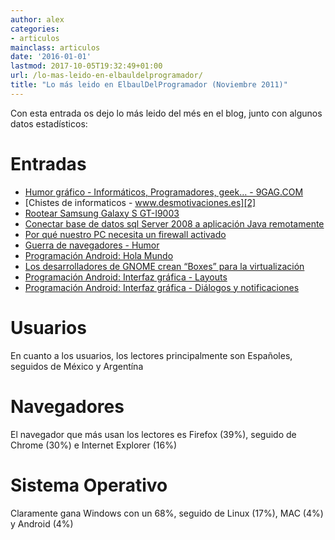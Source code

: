 ```yaml
---
author: alex
categories:
- articulos
mainclass: articulos
date: '2016-01-01'
lastmod: 2017-10-05T19:32:49+01:00
url: /lo-mas-leido-en-elbauldelprogramador/
title: "Lo más leido en ElbaulDelProgramador (Noviembre 2011)"
---
```


Con esta entrada os dejo lo más leido del més en el blog, junto con algunos datos estadísticos:

# Entradas

<!--more--><!--ad-->

* [Humor gráfico - Informáticos, Programadores, geek&#8230; - 9GAG.COM][1]
* [Chistes de informaticos - www.desmotivaciones.es][2]
* [Rootear Samsung Galaxy S GT-I9003][3]
* [Conectar base de datos sql Server 2008 a aplicación Java remotamente][4]
* [Por qué nuestro PC necesita un firewall activado][5]
* [Guerra de navegadores - Humor][6]
* [Programación Android: Hola Mundo][7]
* [Los desarrolladores de GNOME crean &#8220;Boxes&#8221; para la virtualización][8]
* [Programación Android: Interfaz gráfica - Layouts][9]
* [Programación Android: Interfaz gráfica - Diálogos y notificaciones][10]

# Usuarios

En cuanto a los usuarios, los lectores principalmente son Españoles, seguidos de México y Argentína

# Navegadores

El navegador que más usan los lectores es Firefox (39%), seguido de Chrome (30%) e Internet Explorer (16%)

# Sistema Operativo

Claramente gana Windows con un 68%, seguido de Linux (17%), MAC (4%) y Android (4%)

 [1]: https://elbauldelprogramador.com/humor-grafico-informaticos
 [2]: https://elbauldelprogramador.com/chistes-de-informaticos
 [3]: https://elbauldelprogramador.com/rootear-samsung-galaxy-s-gt-i9003
 [4]: https://elbauldelprogramador.com/conectar-base-de-datos-sql-server-2008
 [5]: https://elbauldelprogramador.com/por-que-nuestro-pc-necesita-un-firewall
 [6]: https://elbauldelprogramador.com/guerra-de-navegadores-humor
 [7]: https://elbauldelprogramador.com/programacion-android-hola-mundo/
 [8]: https://elbauldelprogramador.com/los-desarrolladores-de-gnome-crean
 [9]: https://elbauldelprogramador.com/programacion-android-interfaz-grafica_23/
 [10]: https://elbauldelprogramador.com/programacion-android-interfaz-grafica_11
